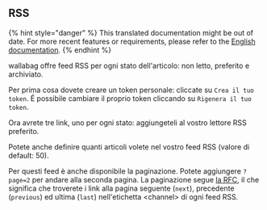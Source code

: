 RSS
---

{% hint style="danger" %}
This translated documentation might be out of date. For more recent features or requirements, please refer to the [English documentation](https://doc.wallabag.org/en/).
{% endhint %}

wallabag offre feed RSS per ogni stato dell'articolo: non letto,
preferito e archiviato.

Per prima cosa dovete creare un token personale: cliccate su
`Crea il tuo token`. É possibile cambiare il proprio token cliccando su
`Rigenera il tuo token`.

Ora avrete tre link, uno per ogni stato: aggiungeteli al vostro lettore
RSS preferito.

Potete anche definire quanti articoli volete nel vostro feed RSS (valore
di default: 50).


Per questi feed è anche disponibile la paginazione. Potete aggiungere
`?page=2` per andare alla seconda pagina. La paginazione segue [la RFC](https://tools.ietf.org/html/rfc5005#page-4), il che significa che troverete i link alla pagina seguente (`next`), precedente (`previous`) ed ultima (`last`) nell'etichetta &lt;channel&gt; di ogni feed RSS.
